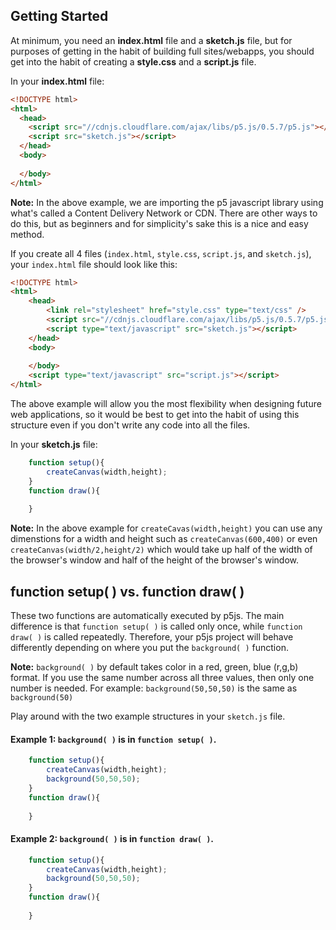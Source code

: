## Getting Started

At minimum, you need an **index.html** file and a **sketch.js** file, but for purposes of getting in the habit of building full sites/webapps, you should get into the habit of creating a **style.css** and a **script.js** file.

In your **index.html** file:

```html
<!DOCTYPE html>
<html>
  <head>
    <script src="//cdnjs.cloudflare.com/ajax/libs/p5.js/0.5.7/p5.js"></script>
    <script src="sketch.js"></script>
  </head>
  <body>
  
  </body>
</html>
```

**Note:** In the above example, we are importing the p5 javascript library using what's called a Content Delivery Network or CDN. There are other ways to do this, but as beginners and for simplicity's sake this is a nice and easy method.


If you create all 4 files (`index.html`, `style.css`, `script.js`, and `sketch.js`), your `index.html` file should look like this:

```html
<!DOCTYPE html>
<html>
    <head>
        <link rel="stylesheet" href="style.css" type="text/css" />
        <script src="//cdnjs.cloudflare.com/ajax/libs/p5.js/0.5.7/p5.js"></script>
        <script type="text/javascript" src="sketch.js"></script>
    </head>
    <body>
        
    </body>
    <script type="text/javascript" src="script.js"></script>
</html>
```
The above example will allow you the most flexibility when designing future web applications, so it would be best to get into the habit of using this structure even if you don't write any code into all the files.


In your **sketch.js** file:

```javascript
	function setup(){
		createCanvas(width,height);
	}
	function draw(){
	
	}

```
**Note:** In the above example for `createCavas(width,height)` you can use any dimenstions for a width and height such as `createCanvas(600,400)` or even `createCanvas(width/2,height/2)` which would take up half of the width of the browser's window and half of the height of the browser's window.

## function setup( ) vs. function draw( )

These two functions are automatically executed by p5js. The main difference is that `function setup( )` is called only once, while `function draw( )` is called repeatedly. Therefore, your p5js project will behave differently depending on where you put the `background( )` function.

**Note:** `background( )` by default takes color in a red, green, blue (r,g,b) format. If you use the same number across all three values, then only one number is needed. For example: `background(50,50,50)` is the same as `background(50)`


Play around with the two example structures in your `sketch.js` file.

#### Example 1: `background( )` is in `function setup( )`.

```javascript
	function setup(){
		createCanvas(width,height);
		background(50,50,50);
	}
	function draw(){
		
	}

```

#### Example 2: `background( )` is in `function draw( )`.

```javascript
	function setup(){
		createCanvas(width,height);
		background(50,50,50);
	}
	function draw(){
		
	}

```